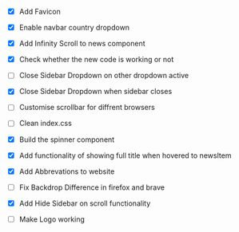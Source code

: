 - [x] Add Favicon

- [x] Enable navbar country dropdown

- [x] Add Infinity Scroll to news component

- [x] Check whether the new code is working or not

- [ ] Close Sidebar Dropdown on other dropdown active

- [x] Close Sidebar Dropdown when sidebar closes

- [ ] Customise scrollbar for diffrent browsers

- [ ] Clean index.css

- [x] Build the spinner component

- [x] Add functionality of showing full title when hovered to newsItem

- [x] Add Abbrevations to website

- [ ] Fix Backdrop Difference in firefox and brave

- [x] Add Hide Sidebar on scroll functionality

- [ ] Make Logo working
